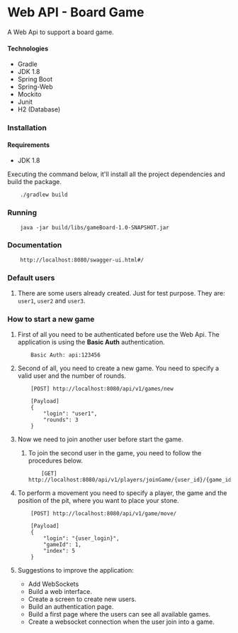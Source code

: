 # Web API - Board Game

A Web Api to support a board game.

#### Technologies
- Gradle
- JDK 1.8
- Spring Boot
- Spring-Web
- Mockito
- Junit
- H2 (Database)

### Installation
#### Requirements
- JDK 1.8

Executing the command below, it'll install all the project dependencies and build the package.

```
    ./gradlew build
```

### Running

```
    java -jar build/libs/gameBoard-1.0-SNAPSHOT.jar
```

### Documentation

```
    http://localhost:8080/swagger-ui.html#/
```

### Default users
1. There are some users already created. Just for test purpose. They are: `user1`, `user2` and `user3`.



### How to start a new game

1. First of all you need to be authenticated before use the Web Api. The application is using the **Basic Auth** authentication.

    ```
        Basic Auth: api:123456
    ```

2. Second of all, you need to create a new game. You need to specify a valid user and the number of rounds.
    ```
        [POST] http://localhost:8080/api/v1/games/new

        [Payload]
        {
        	"login": "user1",
        	"rounds": 3
        }
    ```

3. Now we need to join another user before start the game.

    1. To join the second user in the game, you need to follow the procedures below.

        ```
            [GET] http://localhost:8080/api/v1/players/joinGame/{user_id}/{game_id}
        ```

4. To perform a movement you need to specify a player, the game and the position of the pit, where you want to place your stone.

    ```
        [POST] http://localhost:8080/api/v1/game/move/

        [Payload]
        {
        	"login": "{user_login}",
        	"gameId": 1,
        	"index": 5
        }
    ```

5. Suggestions to improve the application:
    * Add WebSockets
    * Build a web interface. 
    * Create a screen to create new users.
    * Build an authentication page.
    * Build a first page where the users can see all available games.
    * Create a websocket connection when the user join into a game.
    